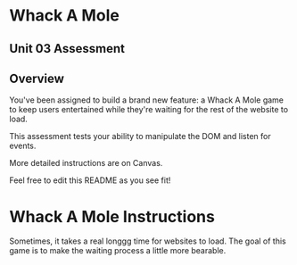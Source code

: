 # Whack A Mole

## Unit 03 Assessment

## Overview

You've been assigned to build a brand new feature: a Whack A Mole game to keep users entertained while they're waiting for the rest of the website to load.

This assessment tests your ability to manipulate the DOM and listen for events.

More detailed instructions are on Canvas.

Feel free to edit this README as you see fit!

# Whack A Mole Instructions

Sometimes, it takes a real longgg time for websites to load. The goal of this game is to make the waiting process a little more bearable. 